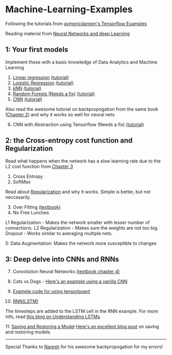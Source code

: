 # Machine-Learning-Examples
Following the tutorials from [aymericdamien's Tensorflow Examples](https://github.com/aymericdamien/TensorFlow-Examples)

Reading material from [Neural Networks and deep Learning](http://neuralnetworksanddeeplearning.com/)

## 1: Your first models

Implement these with a basic knowledge of Data Analytics and Machine Learning

1. [Linear regression](https://github.com/abhinuvpitale/Machine-Learning-Examples/blob/master/linearRegression.py) [(tutorial)](https://github.com/aymericdamien/TensorFlow-Examples/blob/master/notebooks/2_BasicModels/linear_regression.ipynb)
2. [Logistic Regression](https://github.com/abhinuvpitale/Machine-Learning-Examples/blob/master/logisticRegression.py) [(tutorial)](https://github.com/aymericdamien/TensorFlow-Examples/blob/master/notebooks/2_BasicModels/logistic_regression.ipynb)
3. [kNN](https://github.com/abhinuvpitale/Machine-Learning-Examples/blob/master/kNN.py) [(tutorial)](https://github.com/aymericdamien/TensorFlow-Examples/blob/master/notebooks/2_BasicModels/nearest_neighbor.ipynb)
4. [Random Forests (Needs a fix)](https://github.com/abhinuvpitale/Machine-Learning-Examples/blob/master/randomForest.py) [(tutorial)](https://github.com/aymericdamien/TensorFlow-Examples/blob/master/notebooks/2_BasicModels/random_forest.ipynb)
5. [CNN](https://github.com/abhinuvpitale/Machine-Learning-Examples/blob/master/rawCNN.py) [(tutorial)](https://github.com/aymericdamien/TensorFlow-Examples/blob/master/notebooks/3_NeuralNetworks/convolutional_network_raw.ipynb)

Also read the awesome tutorial on backpropogation from the same book ([Chapter 2](http://neuralnetworksanddeeplearning.com/chap2.html)) and why it works so well for neural nets

6. CNN with Abstraction using Tensorflow (Needs a fix) [(tutorial)](https://github.com/aymericdamien/TensorFlow-Examples/blob/master/notebooks/3_NeuralNetworks/convolutional_network.ipynb)

## 2: the Cross-entropy cost function and Regularization

Read what happens when the network has a slow learning rate due to the L2 cost function from [Chapter 3](http://neuralnetworksanddeeplearning.com/chap3.html)

1. Cross Entropy
2. SoftMax

Read about [Regularization](http://neuralnetworksanddeeplearning.com/chap3.html#regularization) and why it works. Simple is better, but not neccesarily.

3. Over Fitting [(textbook)](http://neuralnetworksanddeeplearning.com/chap3.html#overfitting_and_regularization)
4. No Free Lunches

L1 Regularization - Makes the network smaller with lesser number of connections.
L2 Regularization - Makes sure the weights are not too big.
Dropout - Works similar to averaging multiple nets.

5: Data Augmentation: Makes the network more susceptible to changes

## 3: Deep delve into CNNs and RNNs

7. Convolution Neural Networks [(textbook chapter 4)](http://neuralnetworksanddeeplearning.com/chap4.html)

8. Cats vs Dogs - [Here's an example using a vanilla CNN](https://github.com/abhinuvpitale/Machine-Learning-Examples/tree/master/catsVsDogs)

9. [Example code for using tensorboard](https://github.com/abhinuvpitale/Machine-Learning-Examples/tree/master/Tensorboard%20working)

10. [RNN(LSTM)](https://github.com/abhinuvpitale/Machine-Learning-Examples/blob/master/rnn.py) 

The timesteps are added to the LSTM cell in the RNN example. For more info, read [this blog on Understanding LSTMs](http://colah.github.io/posts/2015-08-Understanding-LSTMs/).

11: [Saving and Restoring a Model](https://github.com/abhinuvpitale/Machine-Learning-Examples/blob/master/saveModel.py)
[Here's an excellent blog post](http://cv-tricks.com/tensorflow-tutorial/save-restore-tensorflow-models-quick-complete-tutorial/) on saving and restoring models 

-----------------------------------------------------------------------------------------------------------------------------------------

Special Thanks to [Naresh](https://naresh1318.github.io/) for his awesome backpropogation for my errors!
